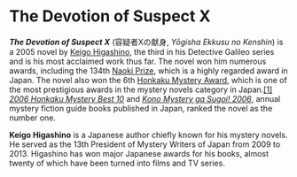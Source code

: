 # The Devotion of Suspect X

_**The Devotion of Suspect X**_ (容疑者Xの献身,  _Yōgisha Ekkusu no Kenshin_) is a 2005 novel by [Keigo Higashino](https://en.wikipedia.org/wiki/Keigo_Higashino "Keigo Higashino"), the third in his Detective Galileo series and is his most acclaimed work thus far. The novel won him numerous awards, including the 134th [Naoki Prize](https://en.wikipedia.org/wiki/Naoki_Prize "Naoki Prize"), which is a highly regarded award in Japan. The novel also won the 6th [Honkaku Mystery Award](https://en.wikipedia.org/wiki/Honkaku_Mystery_Award "Honkaku Mystery Award"), which is one of the most prestigious awards in the mystery novels category in Japan.[[1]](https://en.wikipedia.org/wiki/The_Devotion_of_Suspect_X#cite_note-honkaku-1)  _[2006 Honkaku Mystery Best 10](https://en.wikipedia.org/wiki/Honkaku_Mystery_Best_10#2006 "Honkaku Mystery Best 10")_ and _[Kono Mystery ga Sugoi! 2006](https://en.wikipedia.org/wiki/Kono_Mystery_ga_Sugoi!#2006 "Kono Mystery ga Sugoi!")_, annual mystery fiction guide books published in Japan, ranked the novel as the number one.

**Keigo Higashino** is a Japanese author chiefly known for his mystery novels. He served as the 13th President of Mystery Writers of Japan from 2009 to 2013. Higashino has won major Japanese awards for his books, almost twenty of which have been turned into films and TV series.